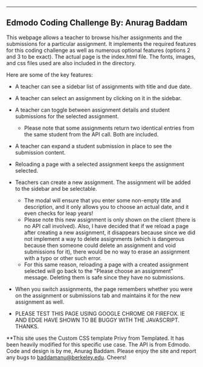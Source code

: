 ---------------------
Edmodo Coding Challenge
By: Anurag Baddam
---------------------

This webpage allows a teacher to browse his/her assignments and the submissions for a particular assignment. It implements the 
required features for this coding challenge as well as numerous optional features (options 2 and 3 to be exact). The actual page is
the index.html file. The fonts, images, and css files used are also included in the directory.

Here are some of the key features:
* A teacher can see a sidebar list of assignments with title and due date.
* A teacher can select an assignment by clicking on it in the sidebar.
* A teacher can toggle between assignment details and student submissions for the selected assignment.
    * Please note that some assignments return two identical entries from the same student from the API call. Both are included.
* A teacher can expand a student submission in place to see the submission content.
* Reloading a page with a selected assignment keeps the assignment selected.
* Teachers can create a new assignment. The assignment will be added to the sidebar and be selectable.
    * The modal will ensure that you enter some non-empty title and description, and it only allows you to choose an actual date, and
      it even checks for leap years!
    * Please note this new assignment is only shown on the client (there is no API call involved). Also, I have decided that
      if we reload a page after creating a new assignment, it disappears because since we did not implement a way to delete assignments
      (which is dangerous because then someone could delete an assignment and void submissions for it), there would be no way to erase
      an assignment with a typo or other such error.
    * For this same reason, reloading a page with a created assignment selected will go back to the "Please choose an assignment" 
      message. Deleting them is safe since they have no submissions.  
* When you switch assignments, the page remembers whether you were on the assignment or submissions tab and maintains it for the 
  new assignment as well.
* PLEASE TEST THIS PAGE USING GOOGLE CHROME OR FIREFOX. IE AND EDGE HAVE SHOWN TO BE BUGGY WITH THE JAVASCRIPT. THANKS.

**This site uses the Custom CSS template Privy from Templated. It has been heavily modified for this specific use case. The API is from
  Edmodo. Code and design is by me, Anurag Baddam. Please enjoy the site and report any bugs to baddamanu@berkeley.edu. Cheers!
